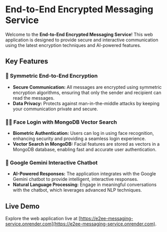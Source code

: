 # End-to-End Encrypted Messaging Service

Welcome to the **End-to-End Encrypted Messaging Service**! This web application is designed to provide secure and interactive communication using the latest encryption techniques and AI-powered features.

## Key Features

### 🔐 Symmetric End-to-End Encryption
- **Secure Communication:** All messages are encrypted using symmetric encryption algorithms, ensuring that only the sender and recipient can read the messages.
- **Data Privacy:** Protects against man-in-the-middle attacks by keeping your communication private and secure.

### 🧑‍💻 Face Login with MongoDB Vector Search
- **Biometric Authentication:** Users can log in using face recognition, enhancing security and providing a seamless login experience.
- **Vector Search in MongoDB:** Facial features are stored as vectors in a MongoDB database, enabling fast and accurate user authentication.

### 🤖 Google Gemini Interactive Chatbot
- **AI-Powered Responses:** The application integrates with the Google Gemini chatbot to provide intelligent, interactive responses.
- **Natural Language Processing:** Engage in meaningful conversations with the chatbot, which leverages advanced NLP techniques.

## Live Demo

Explore the web application live at [https://e2ee-messaging-service.onrender.com](https://e2ee-messaging-service.onrender.com).
